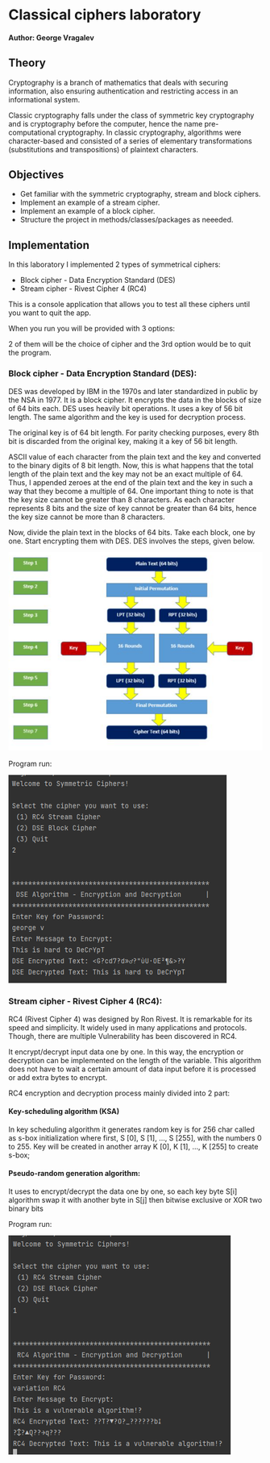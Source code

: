 # Classical ciphers laboratory

#### Author: George Vragalev

## Theory
Cryptography is a branch of mathematics that deals with securing information, also ensuring authentication and restricting access in an informational system.

Classic cryptography falls under the class of symmetric key cryptography and is cryptography 
before the computer, hence the name pre-computational cryptography. In classic cryptography, 
algorithms were character-based and consisted of a series of elementary transformations 
(substitutions and transpositions) of plaintext characters.

## Objectives

* Get familiar with the symmetric cryptography, stream and block ciphers.
* Implement an example of a stream cipher.
* Implement an example of a block cipher.
* Structure the project in methods/classes/packages as neeeded.

## Implementation

In this laboratory I implemented 2 types of symmetrical ciphers:
* Block cipher - Data Encryption Standard (DES)
* Stream cipher - Rivest Cipher 4 (RC4)

This is a console application that allows you to test all these ciphers until you want to 
quit the app. 

When you run you will be provided with 3 options:

2 of them will be the choice of cipher and the 3rd option would be to quit the program.

### Block cipher - Data Encryption Standard (DES):
DES was developed by IBM in the 1970s and later standardized in public by the NSA in 1977. 
It is a block cipher. It encrypts the data in the blocks of size of 64 bits each. 
DES uses heavily bit operations. It uses a key of 56 bit length. 
The same algorithm and the key is used for decryption process.

The original key is of 64 bit length. For parity checking purposes, 
every 8th bit is discarded from the original key, making it a key of 56 bit length.

ASCII value of each character from the plain text and the key and converted to the binary digits of 8 bit length. 
Now, this is what happens that the total length of the plain text and the key may not be an exact multiple of 64. 
Thus, I appended zeroes at the end of the plain text and the key in such a way that they become a 
multiple of 64. One important thing to note is that the key size cannot be greater than 8 characters.
As each character represents 8 bits and the size of key cannot be greater than 64 bits, hence the key size 
cannot be more than 8 characters.

Now, divide the plain text in the blocks of 64 bits. Take each block, one by one. 
Start encrypting them with DES. DES involves the steps, given below.

![img.png](images/img.png)

Program run:

![img.png](images/img2.png)

### Stream cipher - Rivest Cipher 4 (RC4):

RC4 (Rivest Cipher 4) was designed by Ron Rivest. It is remarkable for its speed and simplicity. 
It widely used in many applications and protocols. 
Though, there are multiple Vulnerability has been discovered in RC4.

It encrypt/decrypt input data one by one. 
In this way, the encryption or decryption can be implemented on the length of the variable. 
This algorithm does not have to wait a certain amount of data input before it is processed or add 
extra bytes to encrypt.

RC4 encryption and decryption process mainly divided into 2 part:

#### Key-scheduling algorithm (KSA)

In key scheduling algorithm it generates random key is for 256 char called as s-box initialization where first,
S [0], S [1], …, S [255], with the numbers 0 to 255.
Key will be created in another array K [0], K [1], …, K [255] to create s-box;

#### Pseudo-random generation algorithm:

It uses to encrypt/decrypt the data one by one, so each key byte 
S[i] algorithm swap it with another byte in S[j] then bitwise exclusive or XOR two binary bits

Program run:

![img.png](images/img3.png)